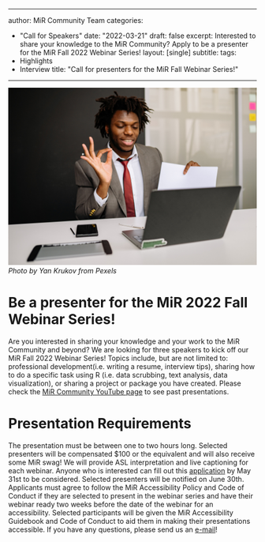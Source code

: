 
---
author: MiR Community Team
categories:
- "Call for Speakers"
date: "2022-03-21"
draft: false
excerpt: Interested to share your knowledge to the MiR Community? Apply to be a presenter for the MiR Fall 2022 Webinar Series!
layout: [single]
subtitle:
tags:
- Highlights
- Interview
title: "Call for presenters for the MiR Fall Webinar Series!"
---

![](pexels-yan-krukov-7792751.jpg "A Black man with locs in a grey suit and red tie sitting at a white desk giving an online presentation on his laptop. There is a white pen in front of the laptop and a cellphone on the side of the pen.")
*Photo by Yan Krukov from Pexels*

# Be a presenter for the MiR 2022 Fall Webinar Series!
Are you interested in sharing your knowledge and your work to the MiR Community and beyond? We are looking for three speakers to kick off our MiR Fall 2022 Webinar Series! Topics include, but are not limited to: professional development(i.e. writing a resume, interview tips), sharing how to do a specific task using R (i.e. data scrubbing, text analysis, data visualization), or sharing a project or package you have created. Please check the [MiR Community YouTube page](https://www.youtube.com/channel/UCJdDHw9NNMznBjZ4SOaMwjQ) to see past presentations.

# Presentation Requirements
The presentation must be between one to two hours long. Selected presenters will be compensated $100 or the equivalent and will also receive some MiR swag! We will provide ASL interpretation and live captioning for each webinar. Anyone who is interested can fill out this [application](https://forms.gle/cf8peSs53np45e8X7) by May 31st to be considered. Selected presenters will be notified on June 30th. Applicants must agree to follow the MiR Accessibility Policy and Code of Conduct if they are selected to present in the webinar series and have their webinar ready two weeks before the date of the webinar for an accessibility. Selected participants will be given the MiR Accessibility Guidebook and Code of Conduct to aid them in making their presentations accessible. If you have any questions, please send us an [e-mail](mailto:team@mircommunity)!
